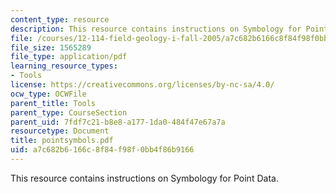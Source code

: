 ```yaml
---
content_type: resource
description: This resource contains instructions on Symbology for Point Data.
file: /courses/12-114-field-geology-i-fall-2005/a7c682b6166c8f84f98f0bb4f86b9166_pointsymbols.pdf
file_size: 1565289
file_type: application/pdf
learning_resource_types:
- Tools
license: https://creativecommons.org/licenses/by-nc-sa/4.0/
ocw_type: OCWFile
parent_title: Tools
parent_type: CourseSection
parent_uid: 7fdf7c21-b8e8-a177-1da0-484f47e67a7a
resourcetype: Document
title: pointsymbols.pdf
uid: a7c682b6-166c-8f84-f98f-0bb4f86b9166
---
```

This resource contains instructions on Symbology for Point Data.